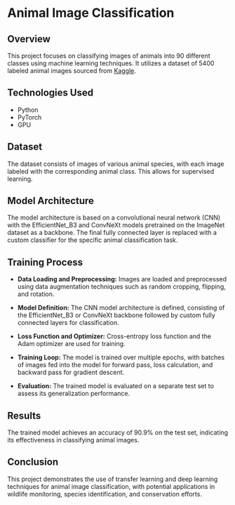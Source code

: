 # Animal Image Classification
## Overview
This project focuses on classifying images of animals into 90 different classes using machine learning techniques. It utilizes a dataset of 5400 labeled animal images sourced from [Kaggle](https://www.kaggle.com/datasets/iamsouravbanerjee/animal-image-dataset-90-different-animals).

## Technologies Used
- Python
- PyTorch
- GPU

## Dataset
The dataset consists of images of various animal species, with each image labeled with the corresponding animal class. This allows for supervised learning.

## Model Architecture
The model architecture is based on a convolutional neural network (CNN) with the EfficientNet_B3 and ConvNeXt models pretrained on the ImageNet dataset as a backbone. The final fully connected layer is replaced with a custom classifier for the specific animal classification task.

## Training Process

- **Data Loading and Preprocessing:** Images are loaded and preprocessed using data augmentation techniques such as random cropping, flipping, and rotation.

- **Model Definition:** The CNN model architecture is defined, consisting of the EfficientNet_B3 or ConvNeXt backbone followed by custom fully connected layers for classification.

- **Loss Function and Optimizer:** Cross-entropy loss function and the Adam optimizer are used for training.

- **Training Loop:** The model is trained over multiple epochs, with batches of images fed into the model for forward pass, loss calculation, and backward pass for gradient descent.

- **Evaluation:** The trained model is evaluated on a separate test set to assess its generalization performance.

## Results
The trained model achieves an accuracy of 90.9% on the test set, indicating its effectiveness in classifying animal images.

## Conclusion
This project demonstrates the use of transfer learning and deep learning techniques for animal image classification, with potential applications in wildlife monitoring, species identification, and conservation efforts.
